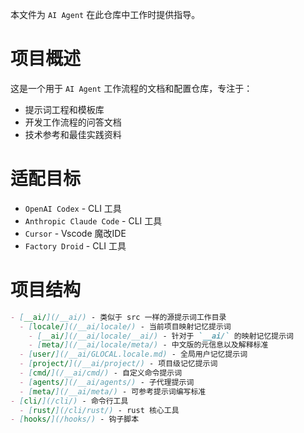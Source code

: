 
本文件为 `AI Agent` 在此仓库中工作时提供指导。





# 项目概述

这是一个用于 `AI Agent` 工作流程的文档和配置仓库，专注于：
- 提示词工程和模板库
- 开发工作流程的问答文档
- 技术参考和最佳实践资料


# 适配目标

- `OpenAI Codex` - CLI 工具
- `Anthropic Claude Code` - CLI 工具
- `Cursor` - Vscode 魔改IDE
- `Factory Droid` - CLI 工具


# 项目结构

```md
- [__ai/](/__ai/) - 类似于 src 一样的源提示词工作目录
  - [locale/](/__ai/locale/) - 当前项目映射记忆提示词
    - [__ai/](/__ai/locale/__ai/) - 针对于 `__ai/` 的映射记忆提示词
    - [meta/](/__ai/locale/meta/) - 中文版的元信息以及解释标准
  - [user/](/__ai/GLOCAL.locale.md) - 全局用户记忆提示词
  - [project/](/__ai/project/) - 项目级记忆提示词
  - [cmd/](/__ai/cmd/) - 自定义命令提示词
  - [agents/](/__ai/agents/) - 子代理提示词
  - [meta/](/__ai/meta/) - 可参考提示词编写标准
- [cli/](/cli/) - 命令行工具
  - [rust/](/cli/rust/) - rust 核心工具
- [hooks/](/hooks/) - 钩子脚本
```

